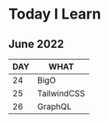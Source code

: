 # Today I Learn

## June 2022

| DAY | WHAT        |
| --- | ----------- |
| 24  | BigO        |
| 25  | TailwindCSS |
| 26  | GraphQL     |
